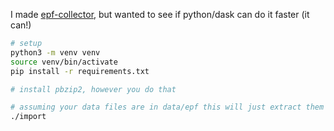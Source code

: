 I made [epf-collector](https://github.com/konsumer/epf-collector), but wanted to see if python/dask can do it faster (it can!)

```sh
# setup
python3 -m venv venv
source venv/bin/activate
pip install -r requirements.txt

# install pbzip2, however you do that

# assuming your data files are in data/epf this will just extract them all
./import
```
